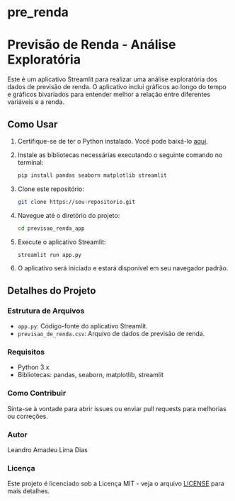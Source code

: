 # pre_renda
# Previsão de Renda - Análise Exploratória

Este é um aplicativo Streamlit para realizar uma análise exploratória dos dados de previsão de renda. O aplicativo inclui gráficos ao longo do tempo e gráficos bivariados para entender melhor a relação entre diferentes variáveis e a renda.

## Como Usar

1. Certifique-se de ter o Python instalado. Você pode baixá-lo [aqui](https://www.python.org/).
2. Instale as bibliotecas necessárias executando o seguinte comando no terminal:

    ```bash
    pip install pandas seaborn matplotlib streamlit
    ```

3. Clone este repositório:

    ```bash
    git clone https://seu-repositorio.git
    ```

4. Navegue até o diretório do projeto:

    ```bash
    cd previsao_renda_app
    ```

5. Execute o aplicativo Streamlit:

    ```bash
    streamlit run app.py
    ```

6. O aplicativo será iniciado e estará disponível em seu navegador padrão.

## Detalhes do Projeto

### Estrutura de Arquivos

- `app.py`: Código-fonte do aplicativo Streamlit.
- `previsao_de_renda.csv`: Arquivo de dados de previsão de renda.

### Requisitos

- Python 3.x
- Bibliotecas: pandas, seaborn, matplotlib, streamlit

### Como Contribuir

Sinta-se à vontade para abrir issues ou enviar pull requests para melhorias ou correções.

### Autor

Leandro Amadeu Lima Dias

### Licença

Este projeto é licenciado sob a Licença MIT - veja o arquivo [LICENSE](LICENSE) para mais detalhes.
